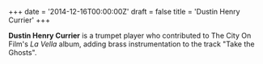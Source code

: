 +++
date = '2014-12-16T00:00:00Z'
draft = false
title = 'Dustin Henry Currier'
+++

**Dustin Henry Currier** is a trumpet player who contributed to The City On Film's *La Vella* album, adding brass instrumentation to the track "Take the Ghosts".
